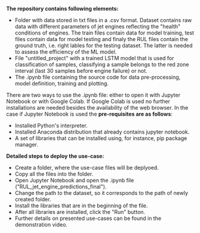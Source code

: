 **The repository contains following elements:**
- Folder with data stored in txt files in a .csv format. Dataset contains raw data with different parameters of jet engines reflecting the "health" conditions of engines. The train files contain data for model training, test files contain data for model testing and finaly the RUL files contain the ground truth, i.e. right lables for the testing dataset. The latter is needed to assess the efficiency of the ML model.
- File "untitled_project" with a trained LSTM model that is used for classification of samples, classifying a sample belongs to the red zone interval (last 30 samples before engine failure) or not.
- The .ipynb file containing the source code for data pre-processing, model definition, training and plotting.

There are two ways to use the .ipynb file: either to open it with Jupyter Notebook or with Google Colab. If Google Colab is used no further installations are needed besides the availability of the web browser. In the case if Jupyter Notebook is used the **pre-requisites are as follows**:
- Installed Python's interpreter.
- Installed Anaconda distribution that already contains jupyter notebook.
- A set of libraries that can be installed using, for instance, pip package manager.

**Detailed steps to deploy the use-case:**
- Create a folder, where the use-case files will be deplyoed.
- Copy all the files into the folder.
- Open Jupyter Notebook and open the .ipynb file ("RUL_jet_engine_predictions_final").
- Change the path to the dataset, so it corresponds to the path of newly created folder.
- Install the libraries that are in the beginning of the file.
- After all libraries are installed, click the "Run" button.
- Further details on presented use-cases can be found in the demonstration video.
